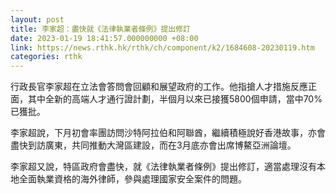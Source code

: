 ```yaml
---
layout: post
title: 李家超：盡快就《法律執業者條例》提出修訂
date: 2023-01-19 18:41:57.000000000 +08:00
link: https://news.rthk.hk/rthk/ch/component/k2/1684608-20230119.htm
categories: rthk
---
```


行政長官李家超在立法會答問會回顧和展望政府的工作。他指搶人才措施反應正面，其中全新的高端人才通行證計劃，半個月以來已接獲5800個申請，當中70%已獲批。

李家超說，下月初會率團訪問沙特阿拉伯和阿聯酋，繼續積極說好香港故事，亦會盡快到訪廣東，共同推動大灣區建設，而在3月底亦會出席博鰲亞洲論壇。

李家超又說，特區政府會盡快，就《法律執業者條例》提出修訂，適當處理沒有本地全面執業資格的海外律師，參與處理國家安全案件的問題。
